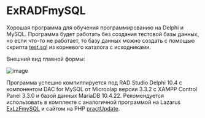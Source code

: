 # ExRADFmySQL
Хорошая программа для обучения программированию на Delphi и MySQL.
Программа будет работать без создания тестовой базы данных, но если что-то не работает, то базу данных можно создать с помощью скрипта [test.sql](https://github.com/alex1543/ExRADFmySQL/files/8192957/test.sql.txt) из корневого каталога с исходниками.


Внешний вид главной формы:

![image](https://user-images.githubusercontent.com/10297748/156930482-657855b9-96be-4a2c-9ec9-78954b75e063.png)

Программа успешно компиллируется под RAD Studio Delphi 10.4 с компонентом DAC for MySQL от Microolap версии 3.3.2 с XAMPP Control Panel 3.3.0 и базой данных MariaDB 10.4.22.
Рекомендуется использовать в комплекте с аналогичной программой на Lazarus [ExLzFmySQL](https://github.com/alex1543/ExLzFmySQL) и сайтом на PHP [practUpdate](https://github.com/alex1543/practUpdate).
